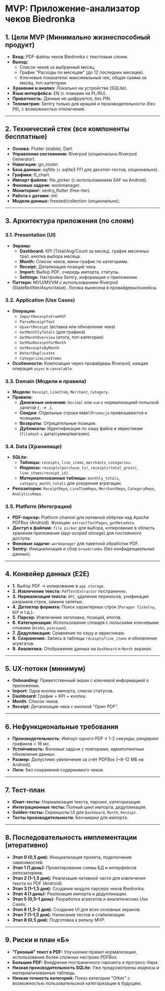 # MVP: Приложение-анализатор чеков Biedronka
## 1. Цели MVP (Минимально жизнеспособный продукт)
-   **Вход:** PDF-файлы чеков Biedronka с текстовым слоем.
-   **Выход:**
    -   Список чеков за выбранный месяц.
    -   График "Расходы по месяцам" (до 12 последних месяцев).
    -   Ключевые показатели: максимальный чек, общая сумма за месяц, топ-категории.
-   **Хранение и анализ:** Локально на устройстве (SQLite).
-   **Язык интерфейса:** EN (с планами на PL/RU).
-   **Приватность:** Данные не шифруются, без PIN.
-   **Телеметрия:** Sentry только для крашей и производительности (без PII), с возможностью отключения.

---
## 2. Технический стек (все компоненты бесплатные)
-   **Основа:** Flutter (stable), Dart.
-   **Управление состоянием:** Riverpod (опционально Riverpod Generator).
-   **Навигация:** go_router.
-   **База данных:** sqflite (+ sqlite3 FFI для десктоп-тестов, опционально).
-   **Графики:** fl_chart.
-   **Импорт файлов:** file_picker (с использованием SAF на Android).
-   **Фоновые задачи:** workmanager.
-   **Мониторинг:** sentry_flutter (free-tier).
-   **Работа с датами:** intl.
-   **Модели данных:** freezed/collection (опционально).

---
## 3. Архитектура приложения (по слоям)
### 3.1. Presentation (UI)
-   **Экраны:**
    -   **Dashboard:** KPI (Total/Avg/Count за месяц), график месячных трат, кнопка выбора месяца.
    -   **Month:** Список чеков, мини-график по категориям.
    -   **Receipt:** Детализация позиций чека.
    -   **Import:** Выбор PDF, очередь импорта, статусы.
    -   **Settings:** Настройка Sentry, информация о приложении.
-   **Паттерн:** MVU/MVVM с использованием Riverpod (StateNotifier/AsyncValue). Логика вынесена в провайдеры/юзкейсы.

### 3.2. Application (Use Cases)
-   **Операции:**
    -   `ImportReceiptsFromPdf`
    -   `ParseReceiptText`
    -   `UpsertReceipt` (вставка или обновление чека)
    -   `GetMonthlyTotals` (для графика)
    -   `GetMonthOverview` (итоги, топ-категории)
    -   `GetMaxReceiptForMonth`
    -   `GetReceiptsByMonth`
    -   `DetectDuplicates`
    -   `CategorizeLineItems`
-   **Особенности:** Композиция через провайдеры Riverpod, каждая операция `async` и `cancelable`.

### 3.3. Domain (Модели и правила)
-   **Модели:** `Receipt`, `LineItem`, `Merchant`, `Category`.
-   **Правила:**
    -   **Денежные значения:** `Decimal` или `num` с нормализацией польской запятой (`,` -> `.`).
    -   **Скидки:** Отдельные строки `RABAT`/`Promocja` привязываются к позициям.
    -   **Возвраты:** Отрицательные позиции.
    -   **Дубликаты:** Идентификация по хэшу файла и эвристикам (`fileHash` + дата/сумма/магазин).

### 3.4. Data (Хранилище)
-   **SQLite:**
    -   **Таблицы:** `receipts`, `line_items`, `merchants`, `categories`.
    -   **Индексы:** `receipts(purchase_ts)`, `receipts(total_gross)`, `line_items(receipt_id)`.
    -   **Материализованные таблицы:** `monthly_totals`, `category_month_totals` для ускорения агрегации.
-   **Репозитории:** `ReceiptRepo`, `LineItemRepo`, `MerchantRepo`, `CategoryRepo`, `AnalyticsRepo`.

### 3.5. Platform (Интеграции)
-   **PDF-парсер:** Platform channel для нативной обёртки над Apache PDFBox (Android). Функции: `extractTextPages`, `getMetadata`.
-   **Доступ к файлам:** `file_picker` для выбора, копирование в область хранения приложения (app-scoped storage) для постоянного доступа.
-   **Фоновые задачи:** `workmanager` для пакетной обработки PDF.
-   **Sentry:** Инициализация и сбор `breadcrumbs` (без конфиденциальных данных).

---
## 4. Конвейер данных (E2E)
-   **1.** Выбор PDF → копирование в `app storage`.
-   **2.** **Извлечение текста:** `PdfTextExtractor` постранично.
-   **3.** **Нормализация текста:** `NFC`, удаление переносов, унификация разрывов строк, замена запятых.
-   **4.** **Детектор формата:** Поиск характерных строк (`Paragon fiskalny`, `NIP` и т.д.).
-   **5.** **Парсер:** Извлечение заголовка, позиций, итогов.
-   **6.** **Категоризация:** Использование словаря с польскими ключевыми словами (`mleko`, `pieczywo`).
-   **7.** **Дедупликация:** Сравнение по хэшу и эвристикам.
-   **8.** **Сохранение:** Запись в таблицы `receipts`/`line_items` и обновление агрегатов.
-   **9.** **Аналитика:** Отображение данных на `Dashboard` и `Month` экранах.

---
## 5. UX-потоки (минимум)
-   **Onboarding:** Приветственный экран с ключевой информацией о приложении.
-   **Import:** Одна кнопка импорта, список статусов.
-   **Dashboard:** График + KPI + кнопка.
-   **Month:** Список чеков.
-   **Receipt:** Детализация чека с кнопкой "Open PDF".

---
## 6. Нефункциональные требования
-   **Производительность:** Импорт одного PDF ≤ 1-2 секунды; рендеринг графиков < 16 мс.
-   **Устойчивость:** Фоновые задачи с повторами, идемпотентные обновления данных.
-   **Размер:** Допустимо увеличение за счёт PDFBox (~8-12 МБ на Android).
-   **Логи:** Без сохранения содержимого чеков.

---
## 7. Тест-план
-   **Юнит-тесты:** Нормализация текста, парсинг, категоризация.
-   **Интеграционные тесты:** Полный цикл импорта, дедупликация.
-   **Golden-тесты:** Скриншоты UI для `Dashboard`, `Month`, `Receipt`.
-   **Тесты производительности:** Бенчмарки для импорта.

---
## 8. Последовательность имплементации (итеративно)
-   **Этап 0 (0,5 дня):** Инициализация проекта, подключение зависимостей.
-   **Этап 1 (1 день):** Проектирование схемы БД и интерфейсов репозиториев.
-   **Этап 2 (1–1,5 дня):** Реализация нативной части для извлечения текста из PDF (Android).
-   **Этап 3 (1–1,5 дня):** Создание модуля парсера чеков Biedronka.
-   **Этап 4 (1 день):** Реализация импорта и дедупликации.
-   **Этап 5 (0,5–1 день):** Разработка агрегатов и аналитических Use Cases.
-   **Этап 6 (1,5–2 дня):** Создание UI для всех основных экранов.
-   **Этап 7 (1–1,5 дня):** Написание тестов и стабилизация.
-   **Этап 8 (0,5 дня):** Подготовка к релизу MVP.

---
## 9. Риски и план «Б»
-   **"Грязный" текст в PDF:** Улучшение правил нормализации, использование более сложных настроек PDFBox.
-   **Большие PDF:** Внедрение постраничного парсинга и прогресс-бара.
-   **Низкая производительность SQLite:** Уже предусмотрены индексы и материализованные таблицы.
-   **Низкая точность категорий:** Показ категории "Other" с возможностью пользовательской категоризации в будущем.